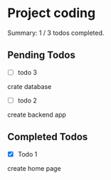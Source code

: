 # Project coding

Summary: 1 / 3 todos completed.

## Pending Todos
- [ ] todo 3

crate database

- [ ] todo 2

create backend app


## Completed Todos
- [x] Todo 1

create home page

